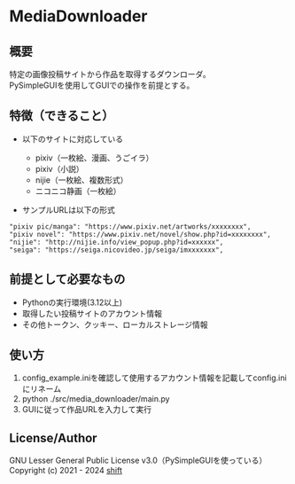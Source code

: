 # MediaDownloader


## 概要
特定の画像投稿サイトから作品を取得するダウンローダ。  
PySimpleGUIを使用してGUIでの操作を前提とする。


## 特徴（できること）
- 以下のサイトに対応している
    - pixiv（一枚絵、漫画、うごイラ）  
    - pixiv（小説）  
    - nijie（一枚絵、複数形式）  
    - ニコニコ静画（一枚絵）  
    <!-- - Skeb（単一/複数作品のイラスト/動画/gif）  -->

- サンプルURLは以下の形式
```
"pixiv pic/manga": "https://www.pixiv.net/artworks/xxxxxxxx",
"pixiv novel": "https://www.pixiv.net/novel/show.php?id=xxxxxxxx",
"nijie": "http://nijie.info/view_popup.php?id=xxxxxx",
"seiga": "https://seiga.nicovideo.jp/seiga/imxxxxxxx",
```
<!--"skeb": "https://skeb.jp/@xxxxxxxx/works/xx",-->


## 前提として必要なもの
- Pythonの実行環境(3.12以上)
- 取得したい投稿サイトのアカウント情報
- その他トークン、クッキー、ローカルストレージ情報


## 使い方
1. config_example.iniを確認して使用するアカウント情報を記載してconfig.iniにリネーム
1. python ./src/media_downloader/main.py
1. GUIに従って作品URLを入力して実行


## License/Author
GNU Lesser General Public License v3.0（PySimpleGUIを使っている）  
Copyright (c) 2021 - 2024 [shift](https://twitter.com/_shift4869)  


